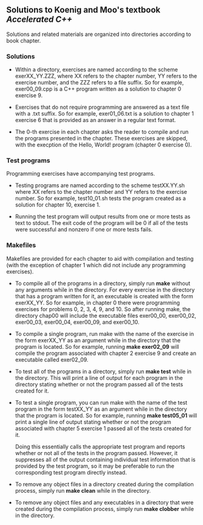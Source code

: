 
## Solutions to Koenig and Moo's textbook _Accelerated C++_ ##

Solutions and related materials are organized into directories according to book
chapter.



### Solutions ###
	
  * Within a directory, exercises are named according to the scheme
    exerXX\_YY.ZZZ, where XX refers to the chapter number, YY refers to the
    exercise number, and the ZZZ refers to a file suffix.  So for example,
    exer00\_09.cpp is a C++ program written as a solution to chapter 0 
	exercise 9.
	  
  * Exercises that do not require programming are answered as a text file with a
    .txt suffix.  So for example, exer01\_06.txt is a solution to chapter 1
    exercise 6 that is provided as an answer in a regular text format.

  * The 0-th exercise in each chapter asks the reader to compile and run the
    programs presented in the chapter.  These exercises are skipped, with the
    execption of the Hello, World! program (chapter 0 exercise 0).




### Test programs ###

Programming exercises have accompanying test programs.

  * Testing programs are named according to the scheme testXX.YY.sh where XX
    refers to the chapter number and YY refers to the exercise number.  So for
    example, test10_01.sh tests the program created as a solution for chapter
    10, exercise 1.
	  
  * Running the test program will output results from one or more tests as text
    to stdout.  The exit code of the program will be 0 if all of the tests were
    successful and nonzero if one or more tests fails.



	
### Makefiles ###

Makefiles are provided for each chapter to aid with compilation and testing
(with the exception of chapter 1 which did not include any programming
exercises).

  * To compile all of the programs in a directory, simply run **make** without
    any arguments while in the directory.  For every exercise in the directory
    that has a program written for it, an executable is created with the form
    exerXX\_YY.  So for example, in chapter 0 there were programming exercises
    for problems 0, 2, 3, 4, 9, and 10.  So after running make, the directory
    chap00 will include the executable files exer00\_00, exer00\_02, exer00\_03,
    exer00\_04, exer00\_09, and exer00\_10.
	  
  * To compile a single program, run make with the name of the exercise in the
    form exerXX\_YY as an argument while in the directory that the program is
    located.  So for example, running **make exer02\_09** will compile the
    program associated with chapter 2 exercise 9 and create an executable called
    exer02\_09.
	  
  * To test all of the programs in a directory, simply run **make test** while
    in the directory.  This will print a line of output for each program in the
    directory stating whether or not the program passed all of the tests created
    for it.
	  
  * To test a single program, you can run make with the name of the test program
    in the form testXX\_YY as an argument while in the directory that the
    program is located.  So for example, running **make test05\_01** will print
    a single line of output stating whether or not the program associated with
    chapter 5 exercise 1 passed all of the tests created for it.
  
    Doing this essentially calls the appropriate test program and reports
    whether or not all of the tests in the program passed.  However, it
    suppresses all of the output containing individual test information that is
    provided by the test program, so it may be preferable to run the
    corresponding test program directly instead.

  * To remove any object files in a directory created during the compilation
    process, simply run **make clean** while in the directory.
	
  * To remove any object files and any executables in a directory that were
    created during the compilation process, simply run **make clobber** while in
    the directory.
